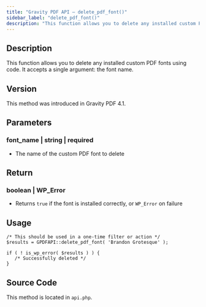 ```yaml
---
title: "Gravity PDF API – delete_pdf_font()"
sidebar_label: "delete_pdf_font()"
description: "This function allows you to delete any installed custom PDF fonts using code. It accepts a single argument: the font name."
---
```


## Description 

This function allows you to delete any installed custom PDF fonts using code. It accepts a single argument: the font name.

## Version 

This method was introduced in Gravity PDF 4.1.

## Parameters 

### font\_name \| string \| required
* The name of the custom PDF font to delete

## Return 

### boolean \| WP\_Error
* Returns `true` if the font is installed correctly, or `WP_Error` on failure

## Usage 

```
/* This should be used in a one-time filter or action */
$results = GPDFAPI::delete_pdf_font( 'Brandon Grotesque' );

if ( ! is_wp_error( $results ) ) {
   /* Successfully deleted */
}
```

## Source Code 

This method is located in `api.php`.
